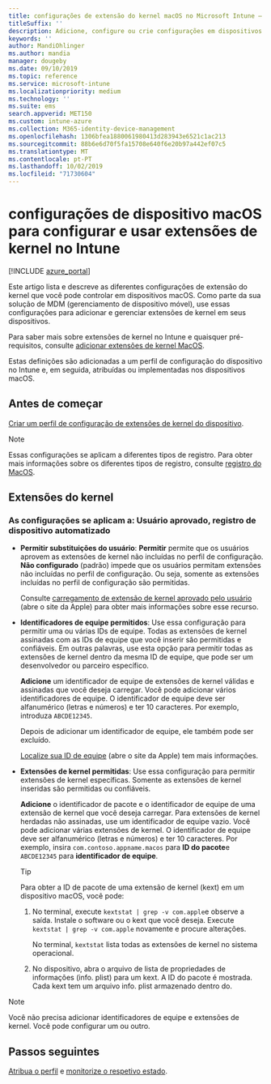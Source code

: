 ```yaml
---
title: configurações de extensão do kernel macOS no Microsoft Intune – Azure | Microsoft Docs
titleSuffix: ''
description: Adicione, configure ou crie configurações em dispositivos macOS para usar extensões de kernel. Além disso, permita que os usuários substituam as extensões aprovadas, permitam todas as extensões de um identificador de equipe ou permitam extensões ou aplicativos específicos no Microsoft Intune.
keywords: ''
author: MandiOhlinger
ms.author: mandia
manager: dougeby
ms.date: 09/10/2019
ms.topic: reference
ms.service: microsoft-intune
ms.localizationpriority: medium
ms.technology: ''
ms.suite: ems
search.appverid: MET150
ms.custom: intune-azure
ms.collection: M365-identity-device-management
ms.openlocfilehash: 1306bfea1880061980413d283943e6521c1ac213
ms.sourcegitcommit: 88b6e6d70f5fa15708e640f6e20b97a442ef07c5
ms.translationtype: MT
ms.contentlocale: pt-PT
ms.lasthandoff: 10/02/2019
ms.locfileid: "71730604"
---
```

# <a name="macos-device-settings-to-configure-and-use-kernel-extensions-in-intune"></a>configurações de dispositivo macOS para configurar e usar extensões de kernel no Intune

[!INCLUDE [azure_portal](../includes/azure_portal.md)]

Este artigo lista e descreve as diferentes configurações de extensão do kernel que você pode controlar em dispositivos macOS. Como parte da sua solução de MDM (gerenciamento de dispositivo móvel), use essas configurações para adicionar e gerenciar extensões de kernel em seus dispositivos.

Para saber mais sobre extensões de kernel no Intune e quaisquer pré-requisitos, consulte [adicionar extensões de kernel MacOS](../kernel-extensions-overview-macos.md).

Estas definições são adicionadas a um perfil de configuração do dispositivo no Intune e, em seguida, atribuídas ou implementadas nos dispositivos macOS.

## <a name="before-you-begin"></a>Antes de começar

[Criar um perfil de configuração de extensões de kernel do dispositivo](../kernel-extensions-overview-macos.md).

> [!NOTE]
> Essas configurações se aplicam a diferentes tipos de registro. Para obter mais informações sobre os diferentes tipos de registro, consulte [registro do MacOS](../macos-enroll.md).

## <a name="kernel-extensions"></a>Extensões do kernel

### <a name="settings-apply-to-user-approved-automated-device-enrollment"></a>As configurações se aplicam a: Usuário aprovado, registro de dispositivo automatizado

- **Permitir substituições do usuário**: **Permitir** permite que os usuários aprovem as extensões de kernel não incluídas no perfil de configuração. **Não configurado** (padrão) impede que os usuários permitam extensões não incluídas no perfil de configuração. Ou seja, somente as extensões incluídas no perfil de configuração são permitidas.

  Consulte [carregamento de extensão de kernel aprovado pelo usuário](https://developer.apple.com/library/archive/technotes/tn2459/_index.html) (abre o site da Apple) para obter mais informações sobre esse recurso.

- **Identificadores de equipe permitidos**: Use essa configuração para permitir uma ou várias IDs de equipe. Todas as extensões de kernel assinadas com as IDs de equipe que você inserir são permitidas e confiáveis. Em outras palavras, use esta opção para permitir todas as extensões de kernel dentro da mesma ID de equipe, que pode ser um desenvolvedor ou parceiro específico.

  **Adicione** um identificador de equipe de extensões de kernel válidas e assinadas que você deseja carregar. Você pode adicionar vários identificadores de equipe. O identificador de equipe deve ser alfanumérico (letras e números) e ter 10 caracteres. Por exemplo, introduza `ABCDE12345`.

  Depois de adicionar um identificador de equipe, ele também pode ser excluído.

  [Localize sua ID de equipe](https://help.apple.com/developer-account/#/dev55c3c710c) (abre o site da Apple) tem mais informações.

- **Extensões de kernel permitidas**: Use essa configuração para permitir extensões de kernel específicas. Somente as extensões de kernel inseridas são permitidas ou confiáveis. 

  **Adicione** o identificador de pacote e o identificador de equipe de uma extensão de kernel que você deseja carregar. Para extensões de kernel herdadas não assinadas, use um identificador de equipe vazio. Você pode adicionar várias extensões de kernel. O identificador de equipe deve ser alfanumérico (letras e números) e ter 10 caracteres. Por exemplo, insira `com.contoso.appname.macos` para **ID do pacote**e `ABCDE12345` para **identificador de equipe**.

  > [!TIP]
  > Para obter a ID de pacote de uma extensão de kernel (kext) em um dispositivo macOS, você pode:
  >
  > 1. No terminal, execute `kextstat | grep -v com.apple`e observe a saída. Instale o software ou o kext que você deseja. Execute `kextstat | grep -v com.apple` novamente e procure alterações.
  >
  >    No terminal, `kextstat` lista todas as extensões de kernel no sistema operacional. 
  >
  > 2. No dispositivo, abra o arquivo de lista de propriedades de informações (info. plist) para um kext. A ID do pacote é mostrada. Cada kext tem um arquivo info. plist armazenado dentro do. 

> [!NOTE]
> Você não precisa adicionar identificadores de equipe e extensões de kernel. Você pode configurar um ou outro.

## <a name="next-steps"></a>Passos seguintes

[Atribua o perfil](../device-profile-assign.md) e [monitorize o respetivo estado](../device-profile-monitor.md).
